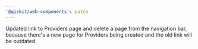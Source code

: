 ```yaml
---
'@qiskit/web-components': patch
---
```


Updated link to Providers page and delete a page from the navigation bar, because there's a new page for Providers being created and the old link will be outdated

